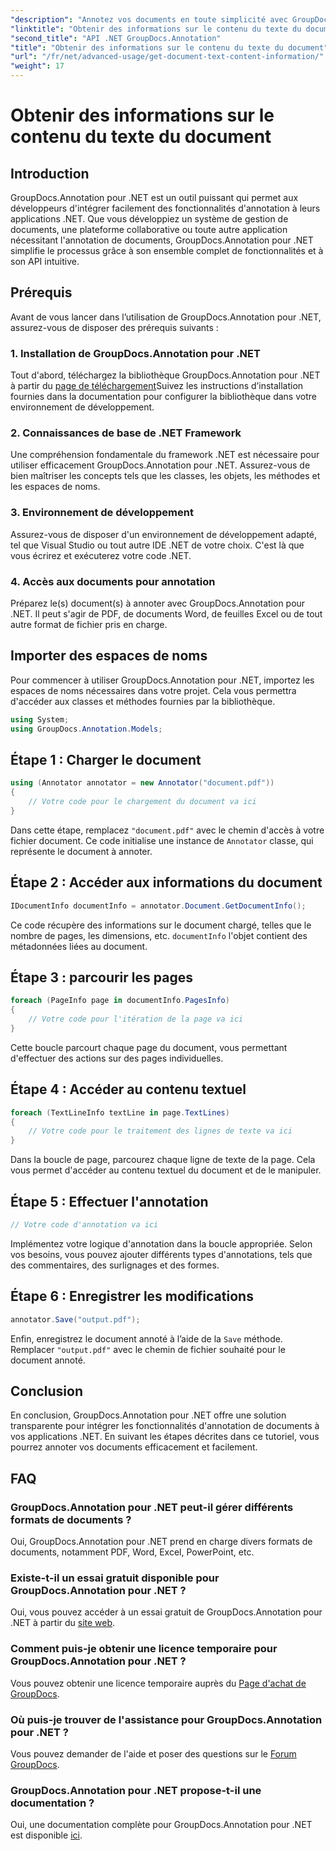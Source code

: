 ```yaml
---
"description": "Annotez vos documents en toute simplicité avec GroupDocs.Annotation pour .NET. Intégrez facilement des fonctionnalités d'annotation à vos applications .NET."
"linktitle": "Obtenir des informations sur le contenu du texte du document"
"second_title": "API .NET GroupDocs.Annotation"
"title": "Obtenir des informations sur le contenu du texte du document"
"url": "/fr/net/advanced-usage/get-document-text-content-information/"
"weight": 17
---
```


# Obtenir des informations sur le contenu du texte du document

## Introduction
GroupDocs.Annotation pour .NET est un outil puissant qui permet aux développeurs d'intégrer facilement des fonctionnalités d'annotation à leurs applications .NET. Que vous développiez un système de gestion de documents, une plateforme collaborative ou toute autre application nécessitant l'annotation de documents, GroupDocs.Annotation pour .NET simplifie le processus grâce à son ensemble complet de fonctionnalités et à son API intuitive.
## Prérequis
Avant de vous lancer dans l’utilisation de GroupDocs.Annotation pour .NET, assurez-vous de disposer des prérequis suivants :
### 1. Installation de GroupDocs.Annotation pour .NET
Tout d'abord, téléchargez la bibliothèque GroupDocs.Annotation pour .NET à partir du [page de téléchargement](https://releases.groupdocs.com/annotation/net/)Suivez les instructions d’installation fournies dans la documentation pour configurer la bibliothèque dans votre environnement de développement.
### 2. Connaissances de base de .NET Framework
Une compréhension fondamentale du framework .NET est nécessaire pour utiliser efficacement GroupDocs.Annotation pour .NET. Assurez-vous de bien maîtriser les concepts tels que les classes, les objets, les méthodes et les espaces de noms.
### 3. Environnement de développement
Assurez-vous de disposer d'un environnement de développement adapté, tel que Visual Studio ou tout autre IDE .NET de votre choix. C'est là que vous écrirez et exécuterez votre code .NET.
### 4. Accès aux documents pour annotation
Préparez le(s) document(s) à annoter avec GroupDocs.Annotation pour .NET. Il peut s'agir de PDF, de documents Word, de feuilles Excel ou de tout autre format de fichier pris en charge.

## Importer des espaces de noms
Pour commencer à utiliser GroupDocs.Annotation pour .NET, importez les espaces de noms nécessaires dans votre projet. Cela vous permettra d'accéder aux classes et méthodes fournies par la bibliothèque.
```csharp
using System;
using GroupDocs.Annotation.Models;
```
## Étape 1 : Charger le document
```csharp
using (Annotator annotator = new Annotator("document.pdf"))
{
    // Votre code pour le chargement du document va ici
}
```
Dans cette étape, remplacez `"document.pdf"` avec le chemin d'accès à votre fichier document. Ce code initialise une instance de `Annotator` classe, qui représente le document à annoter.
## Étape 2 : Accéder aux informations du document
```csharp
IDocumentInfo documentInfo = annotator.Document.GetDocumentInfo();
```
Ce code récupère des informations sur le document chargé, telles que le nombre de pages, les dimensions, etc. `documentInfo` l'objet contient des métadonnées liées au document.
## Étape 3 : parcourir les pages
```csharp
foreach (PageInfo page in documentInfo.PagesInfo)
{
    // Votre code pour l'itération de la page va ici
}
```
Cette boucle parcourt chaque page du document, vous permettant d'effectuer des actions sur des pages individuelles.
## Étape 4 : Accéder au contenu textuel
```csharp
foreach (TextLineInfo textLine in page.TextLines)
{
    // Votre code pour le traitement des lignes de texte va ici
}
```
Dans la boucle de page, parcourez chaque ligne de texte de la page. Cela vous permet d'accéder au contenu textuel du document et de le manipuler.
## Étape 5 : Effectuer l'annotation
```csharp
// Votre code d'annotation va ici
```
Implémentez votre logique d'annotation dans la boucle appropriée. Selon vos besoins, vous pouvez ajouter différents types d'annotations, tels que des commentaires, des surlignages et des formes.
## Étape 6 : Enregistrer les modifications
```csharp
annotator.Save("output.pdf");
```
Enfin, enregistrez le document annoté à l’aide de la `Save` méthode. Remplacer `"output.pdf"` avec le chemin de fichier souhaité pour le document annoté.

## Conclusion
En conclusion, GroupDocs.Annotation pour .NET offre une solution transparente pour intégrer les fonctionnalités d'annotation de documents à vos applications .NET. En suivant les étapes décrites dans ce tutoriel, vous pourrez annoter vos documents efficacement et facilement.
## FAQ
### GroupDocs.Annotation pour .NET peut-il gérer différents formats de documents ?
Oui, GroupDocs.Annotation pour .NET prend en charge divers formats de documents, notamment PDF, Word, Excel, PowerPoint, etc.
### Existe-t-il un essai gratuit disponible pour GroupDocs.Annotation pour .NET ?
Oui, vous pouvez accéder à un essai gratuit de GroupDocs.Annotation pour .NET à partir du [site web](https://releases.groupdocs.com/).
### Comment puis-je obtenir une licence temporaire pour GroupDocs.Annotation pour .NET ?
Vous pouvez obtenir une licence temporaire auprès du [Page d'achat de GroupDocs](https://purchase.groupdocs.com/temporary-license/).
### Où puis-je trouver de l'assistance pour GroupDocs.Annotation pour .NET ?
Vous pouvez demander de l'aide et poser des questions sur le [Forum GroupDocs](https://forum.groupdocs.com/c/annotation/10).
### GroupDocs.Annotation pour .NET propose-t-il une documentation ?
Oui, une documentation complète pour GroupDocs.Annotation pour .NET est disponible [ici](https://tutorials.groupdocs.com/annotation/net/).
